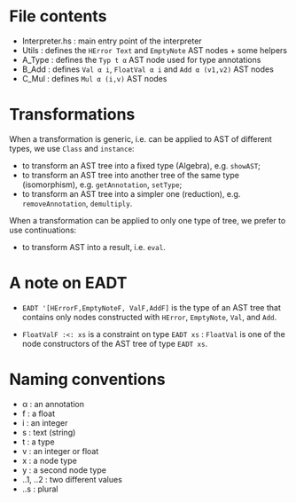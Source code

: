 # File contents

- Interpreter.hs : main entry point of the interpreter
- Utils : defines the `HError Text` and `EmptyNote` AST nodes + some helpers
- A_Type : defines the `Typ t α` AST node used for type annotations
- B_Add  : defines `Val α i`, `FloatVal α i` and `Add α (v1,v2)` AST nodes
- C_Mul  : defines `Mul α (i,v)` AST nodes

# Transformations

When a transformation is generic, i.e. can be applied to AST of different types, we use `Class` and `instance`:
- to transform an AST tree into a fixed type (Algebra), e.g. `showAST`;
- to transform an AST tree into another tree of the same type (isomorphism), e.g. `getAnnotation`, `setType`;
- to transform an AST tree into a simpler one (reduction), e.g. `removeAnnotation`, `demultiply`.

When a transformation can be applied to only one type of tree, we prefer to use continuations:
- to transform AST into a result, i.e. `eval`.



# A note on EADT

- `EADT '[HErrorF,EmptyNoteF, ValF,AddF]` is the type of an AST tree that contains only nodes constructed with `HError`, `EmptyNote`, `Val`, and `Add`.

- `FloatValF :<: xs` is a constraint on type `EADT xs` : `FloatVal` is one of the node constructors of the AST tree of type `EADT xs`.


# Naming conventions

- α : an annotation
- f : a float
- i : an integer
- s : text (string)
- t : a type
- v : an integer or float
- x : a node type
- y : a second node type
- ..1, ..2 : two different values
- ..s : plural